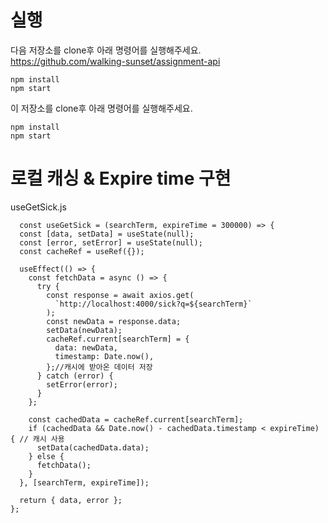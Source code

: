 # 실행

다음 저장소를 clone후 아래 명령어를 실행해주세요.   
https://github.com/walking-sunset/assignment-api
```
npm install
npm start
```
이 저장소를 clone후 아래 명령어를 실행해주세요.
```
npm install
npm start
```

# 로컬 캐싱 & Expire time 구현
useGetSick.js

```
  const useGetSick = (searchTerm, expireTime = 300000) => {
  const [data, setData] = useState(null);
  const [error, setError] = useState(null);
  const cacheRef = useRef({});

  useEffect(() => {
    const fetchData = async () => {
      try {
        const response = await axios.get(
          `http://localhost:4000/sick?q=${searchTerm}`
        );
        const newData = response.data;
        setData(newData);
        cacheRef.current[searchTerm] = {
          data: newData, 
          timestamp: Date.now(),
        };//캐시에 받아온 데이터 저장
      } catch (error) {
        setError(error);
      }
    };

    const cachedData = cacheRef.current[searchTerm];
    if (cachedData && Date.now() - cachedData.timestamp < expireTime) { // 캐시 사용
      setData(cachedData.data);
    } else {
      fetchData();
    }
  }, [searchTerm, expireTime]);

  return { data, error };
};

```


